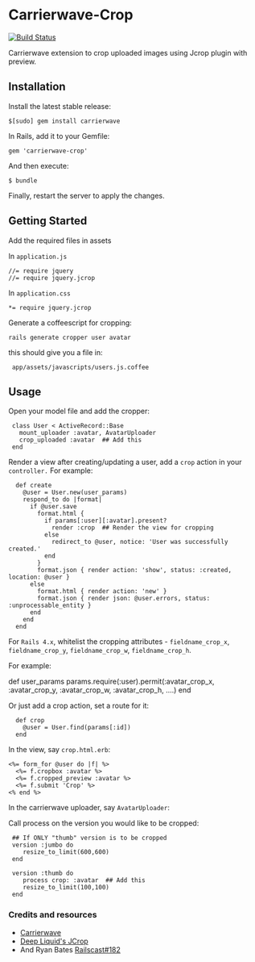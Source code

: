 # Carrierwave-Crop

[![Build Status](https://travis-ci.org/kirtithorat/carrierwave-crop.svg?branch=master)](https://travis-ci.org/kirtithorat/carrierwave-crop)

Carrierwave extension to crop uploaded images using Jcrop plugin with preview.

## Installation

Install the latest stable release:

    $[sudo] gem install carrierwave

In Rails, add it to your Gemfile:

    gem 'carrierwave-crop'

And then execute:

    $ bundle

Finally, restart the server to apply the changes.

## Getting Started

Add the required files in assets

In  `application.js`

    //= require jquery
    //= require jquery.jcrop

In  `application.css`

    *= require jquery.jcrop

Generate a coffeescript for cropping:

    rails generate cropper user avatar

 this should give you a file in:
 
     app/assets/javascripts/users.js.coffee    

## Usage

Open your model file and add the cropper:

     class User < ActiveRecord::Base
       mount_uploader :avatar, AvatarUploader
       crop_uploaded :avatar  ## Add this
     end        

Render a view after creating/updating a user, add a `crop` action in your `controller.` For example:

      def create
        @user = User.new(user_params)
        respond_to do |format|
          if @user.save
            format.html {
              if params[:user][:avatar].present?
                render :crop  ## Render the view for cropping
              else
                redirect_to @user, notice: 'User was successfully created.'
              end
            }
            format.json { render action: 'show', status: :created, location: @user }
          else
            format.html { render action: 'new' }
            format.json { render json: @user.errors, status: :unprocessable_entity }
          end
        end
      end

For `Rails 4.x`, whitelist the cropping attributes - `fieldname_crop_x`, `fieldname_crop_y`, `fieldname_crop_w`, `fieldname_crop_h`. 

For example:

  def user_params
    params.require(:user).permit(:avatar_crop_x, :avatar_crop_y, :avatar_crop_w, :avatar_crop_h, ....)
  end


Or just add a crop action, set a route for it:

      def crop
        @user = User.find(params[:id])
      end

In the view, say `crop.html.erb`:

    <%= form_for @user do |f| %>
      <%= f.cropbox :avatar %>
      <%= f.cropped_preview :avatar %>
      <%= f.submit 'Crop' %>
    <% end %>

In the carrierwave uploader, say `AvatarUploader`:

Call process on the version you would like to be cropped:

     ## If ONLY "thumb" version is to be cropped
     version :jumbo do
        resize_to_limit(600,600)
     end

     version :thumb do
        process crop: :avatar  ## Add this
        resize_to_limit(100,100)
     end      

### Credits and resources
* [Carrierwave](https://github.com/carrierwaveuploader/carrierwave)
* [Deep Liquid's JCrop](http://deepliquid.com/content/Jcrop.html)
* And Ryan Bates [Railscast#182](http://railscasts.com/episodes/182-cropping-images/)
